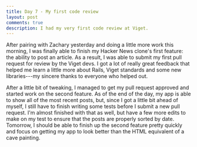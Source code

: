 ```yaml
---
title: Day 7 - My first code review
layout: post
comments: true
description: I had my very first code review at Viget.
---
```


After pairing with Zachary yesterday and doing a little more work this morning, I was finally able to finish my Hacker News clone's first feature: the ability to post an article. As a result, I was able to submit my first pull request for review by the Viget devs. I got a lot of really great feedback that helped me learn a little more about Rails, Viget standards and some new libraries---my sincere thanks to everyone who helped out. 

After a little bit of tweaking, I managed to get my pull request approved and started work on the second feature. As of the end of the day, my app is able to show all of the most recent posts, but, since I got a little bit ahead of myself, I still have to finish writing some tests before I submit a new pull request. I'm almost finished with that as well, but have a few more edits to make on my test to ensure that the posts are properly sorted by date. Tomorrow, I should be able to finish up the second feature pretty quickly and focus on getting my app to look better than the HTML equivalent of a cave painting. 
